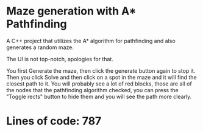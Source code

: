 # Maze generation with A* Pathfinding

A C++ project that utilizes the A* algorithm for pathfinding and also generates a random maze.

The UI is not top-notch, apologies for that.

You first Generate the maze, then click the generate button again to stop it.
Then you click Solve and then click on a spot in the maze and it will find the closest path to it.
You will probably see a lot of red blocks, those are all of the nodes that the pathfinding algorithm checked, you can press the "Toggle rects" button to hide them and you will see the path more clearly.

# Lines of code: 787
